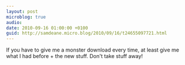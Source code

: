 ```yaml
---
layout: post
microblog: true
audio: 
date: 2010-09-16 01:00:00 +0100
guid: http://samdeane.micro.blog/2010/09/16/t24655097721.html
---
```

If you have to give me a monster download every time, at least give me what I had before + the new stuff. Don't take stuff away!
